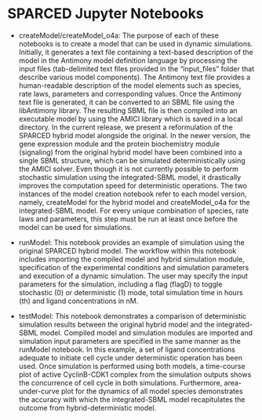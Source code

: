 # SPARCED Jupyter Notebooks


- createModel/createModel_o4a: The purpose of each of these notebooks is to create a model that can be used in dynamic simulations. Initially, it generates a text file containing a text-based description of the model in the Antimony model definition language by processing the input files (tab-delimited text files provided in the “input_files” folder that describe various model components). The Antimony text file provides a human-readable description of the model elements such as species, rate laws, parameters and corresponding values. Once the Antimony text file is generated, it can be converted to an SBML file using the libAntimony library. The resulting SBML file is then compiled into an executable model by using the AMICI library which is saved in a local directory. In the current release, we present a reformulation of the SPARCED hybrid model alongside the original. In the newer version, the gene expression module and the protein biochemistry module (signaling) from the original hybrid model have been combined into a single SBML structure, which can be simulated deterministically using the AMICI solver. Even though it is not currently possible to perform stochastic simulation using the integrated-SBML model, it drastically improves the computation speed for deterministic operations. The two instances of the model creation notebook refer to each model version, namely, createModel for the hybrid model and createModel_o4a for the integrated-SBML model.  For every unique combination of species, rate laws and parameters, this step must be run at least once before the model can be used for simulations.  

- runModel: This notebook provides an example of simulation using the original SPARCED hybrid model. The workflow within this notebook includes importing the compiled model and hybrid simulation module, specification of the experimental conditions and simulation parameters and execution of a dynamic simulation. The user may specify the input parameters for the simulation, including a flag (flagD) to toggle stochastic (0) or deterministic (1) mode, total simulation time in hours (th) and ligand concentrations in nM. 

- testModel: This notebook demonstrates a comparison of deterministic simulation results between the original hybrid model and the integrated-SBML model. Compiled model and simulation modules are imported and simulation input parameters are specified in the same manner as the runModel notebook. In this example, a set of ligand concentrations adequate to initiate cell cycle under deterministic operation has been used. Once simulation is performed using both models, a time-course plot of active CyclinB-CDK1 complex from the simulation outputs shows the concurrence of cell cycle in both simulations. Furthermore, area-under-curve plot for the dynamics of all model species demonstrates the accuracy with which the integrated-SBML model recapitulates the outcome from hybrid-deterministic model. 
